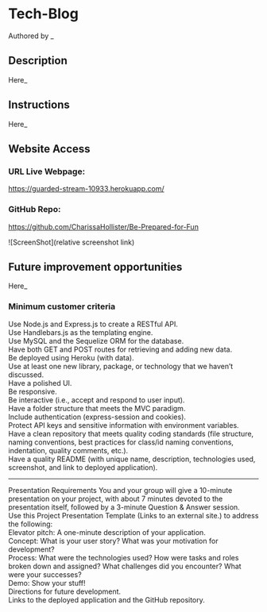 # Tech-Blog

Authored by _

## Description

Here_

## Instructions

Here_



## Website Access

### URL Live Webpage:
https://guarded-stream-10933.herokuapp.com/

### GitHub Repo:

https://github.com/CharissaHollister/Be-Prepared-for-Fun  

![ScreenShot](relative screenshot link)

## Future improvement opportunities

Here_

### Minimum customer criteria

Use Node.js and Express.js to create a RESTful API.  
Use Handlebars.js as the templating engine.  
Use MySQL and the Sequelize ORM for the database.  
Have both GET and POST routes for retrieving and adding new data.  
Be deployed using Heroku (with data).  
Use at least one new library, package, or technology that we haven’t discussed.  
Have a polished UI.  
Be responsive.  
Be interactive (i.e., accept and respond to user input).  
Have a folder structure that meets the MVC paradigm.  
Include authentication (express-session and cookies).  
Protect API keys and sensitive information with environment variables.  
Have a clean repository that meets quality coding standards (file structure, naming conventions, best practices for class/id naming conventions, indentation, quality comments, etc.).  
Have a quality README (with unique name, description, technologies used, screenshot, and link to deployed application).  

______________

Presentation Requirements
You and your group will give a 10-minute presentation on your project, with about 7 minutes devoted to the presentation itself, followed by a 3-minute Question & Answer session.   
Use this Project Presentation Template (Links to an external site.) to address the following:  
Elevator pitch: A one-minute description of your application.  
Concept: What is your user story? What was your motivation for development?  
Process: What were the technologies used? How were tasks and roles broken down and assigned? What challenges did you encounter? What were your successes?  
Demo: Show your stuff!  
Directions for future development.  
Links to the deployed application and the GitHub repository.  